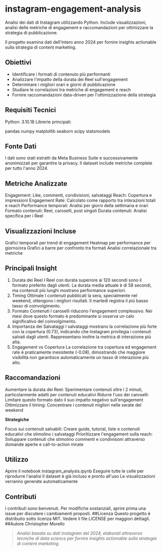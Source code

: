 # instagram-engagement-analysis
Analisi dei dati di Instagram utilizzando Python. 
Include visualizzazioni, analisi delle metriche di engagement e raccomandazioni per ottimizzare la strategia di pubblicazione.

Il progetto esamina dati dell'intero anno 2024 per fornire insights actionable sulla strategia di content marketing.

## Obiettivi

- Identificare i formati di contenuto più performanti
- Analizzare l'impatto della durata dei Reel sull'engagement
- Determinare i migliori orari e giorni di pubblicazione
- Studiare le correlazioni tra metriche di engagement e reach
- Fornire raccomandazioni data-driven per l'ottimizzazione della strategia

## Requisiti Tecnici

Python: 3.10.18
Librerie principali:

pandas
numpy
matplotlib
seaborn
scipy
statsmodels

## Fonte Dati
I dati sono stati estratti da Meta Business Suite e successivamente anonimizzati per garantire la privacy. Il dataset include metriche complete per tutto l'anno 2024.

## Metriche Analizzate

Engagement: Like, commenti, condivisioni, salvataggi
Reach: Copertura e impressioni
Engagement Rate: Calcolato come rapporto tra interazioni totali e reach
Performance temporali: Analisi per giorni della settimana e orari
Formato contenuti: Reel, caroselli, post singoli
Durata contenuti: Analisi specifica per i Reel

## Visualizzazioni Incluse

Grafici temporali per trend di engagement
Heatmap per performance per giorno/ora
Grafici a barre per confronto tra formati
Analisi correlazionale tra metriche

## Principali Insight
1. Durata dei Reel
I Reel con durata superiore ai 120 secondi sono il formato preferito dagli utenti. La durata media attuale è di 58 secondi, ma contenuti più lunghi mostrano performance superiori.
2. Timing Ottimale
I contenuti pubblicati la sera, specialmente nel weekend, ottengono i migliori risultati. Il martedì registra il più basso tasso di coinvolgimento.
3. Formato Contenuti
I caroselli riducono l'engagement complessivo. Nei mesi dove questo formato è predominante si osserva un calo significativo del coinvolgimento.
4. Importanza dei Salvataggi
I salvataggi mostrano la correlazione più forte con la copertura (0.73), indicando che Instagram privilegia i contenuti salvati dagli utenti. Rappresentano inoltre la metrica di interazione più alta.
5. Engagement vs Copertura
La correlazione tra copertura ed engagement rate è praticamente inesistente (-0.08), dimostrando che maggiore visibilità non garantisce automaticamente un tasso di interazione più alto.
## Raccomandazioni

Aumentare la durata dei Reel: Sperimentare contenuti oltre i 2 minuti, particolarmente adatti per contenuti educativi
Ridurre l'uso dei caroselli: Limitare questo formato dato il suo impatto negativo sull'engagement
Ottimizzare il timing: Concentrare i contenuti migliori nelle serate del weekend

**Strategiche**

Focus sui contenuti salvabili: Creare guide, tutorial, liste e contenuti educativi che stimolino i salvataggi
Prioritizzare l'engagement sulla reach: Sviluppare contenuti che stimolino commenti e condivisioni attraverso domande aperte e call-to-action mirate

## Utilizzo

Aprire il notebook instagram_analysis.ipynb
Eseguire tutte le celle per riprodurre l'analisi
Il dataset è già incluso e pronto all'uso
Le visualizzazioni verranno generate automaticamente

## Contributi
I contributi sono benvenuti. Per modifiche sostanziali, aprire prima una issue per discutere i cambiamenti proposti.
##Licenza
Questo progetto è distribuito sotto licenza MIT. Vedere il file LICENSE per maggiori dettagli.
##Autore
Christopher Morello

>_Analisi basata su dati Instagram del 2024, elaborati attraverso tecniche di data science per fornire insights actionable sulla strategia di content marketing._
